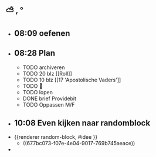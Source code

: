## ⛅ , °
- ## 08:09 oefenen
- ## 08:28 Plan
	- TODO archiveren
	- TODO 20 blz [[Roll]]
	- TODO 10 blz [[17 'Apostolische Vaders']]
	- TODO 🎹
	- TODO lopen
	- DONE brief Providebit
	- TODO Oppassen M/F
- ## 10:08 Even kijken naar  randomblock
- {{renderer random-block, #idee }}
	- ((677bc073-f07e-4e04-9017-769b745aeace))
-